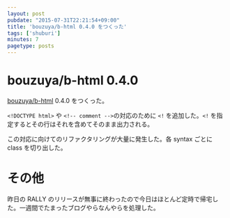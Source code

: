 ```yaml
---
layout: post
pubdate: "2015-07-31T22:21:54+09:00"
title: 'bouzuya/b-html 0.4.0 をつくった'
tags: ['shuburi']
minutes: 7
pagetype: posts
---
```

# bouzuya/b-html 0.4.0

[bouzuya/b-html][] 0.4.0 をつくった。

`<!DOCTYPE html>` や `<!-- comment -->`の対応のために `<!` を追加した。`<!` を指定するとその行はそれを含めてそのまま出力される。

この対応に向けてのリファクタリングが大量に発生した。各 syntax ごとに class を切り出した。

# その他

昨日の RALLY のリリースが無事に終わったので今日はほとんど定時で帰宅した。一週間でたまったブログやらなんやらを処理した。

[bouzuya/b-html]: https://github.com/bouzuya/b-html
